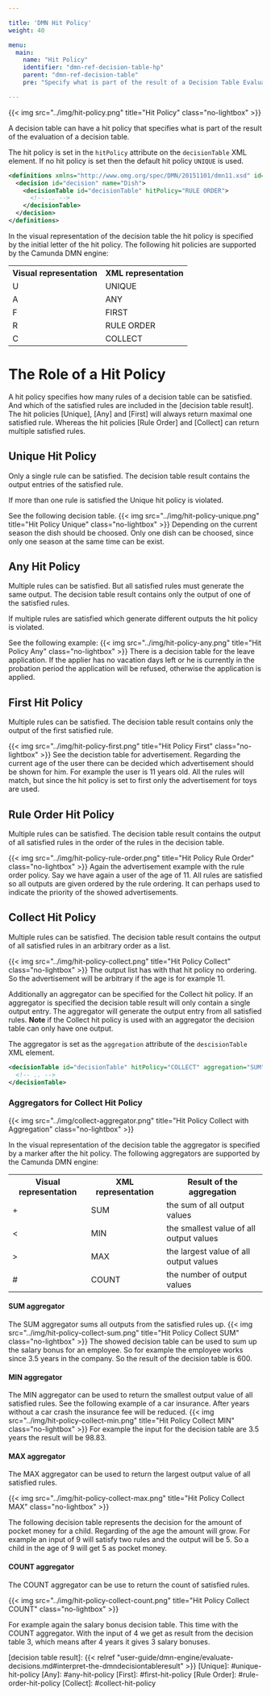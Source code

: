 ```yaml
---

title: 'DMN Hit Policy'
weight: 40

menu:
  main:
    name: "Hit Policy"
    identifier: "dmn-ref-decision-table-hp"
    parent: "dmn-ref-decision-table"
    pre: "Specify what is part of the result of a Decision Table Evaluation"

---
```


{{< img src="../img/hit-policy.png" title="Hit Policy" class="no-lightbox" >}}

A decision table can have a hit policy that specifies what is part of the
result of the evaluation of a decision table.

The hit policy is set in the `hitPolicy` attribute on the `decisionTable` XML
element. If no hit policy is set then the default hit policy `UNIQUE` is used.

```xml
<definitions xmlns="http://www.omg.org/spec/DMN/20151101/dmn11.xsd" id="definitions" name="definitions" namespace="http://camunda.org/schema/1.0/dmn">
  <decision id="decision" name="Dish">
    <decisionTable id="decisionTable" hitPolicy="RULE ORDER">
      <!-- .. -->
    </decisionTable>
  </decision>
</definitions>
```

In the visual representation of the decision table the hit policy is specified
by the initial letter of the hit policy. The following hit policies are
supported by the Camunda DMN engine:

<table class="table table-striped">
  <tr>
    <th>Visual representation</th>
    <th>XML representation</th>
  </tr>
  <tr>
    <td>U</td>
    <td>UNIQUE</td>
  </tr>
  <tr>
    <td>A</td>
    <td>ANY</td>
  </tr>
  <tr>
    <td>F</td>
    <td>FIRST</td>
  </tr>
  <tr>
    <td>R</td>
    <td>RULE ORDER</td>
  </tr>
  <tr>
    <td>C</td>
    <td>COLLECT</td>
  </tr>
</table>

# The Role of a Hit Policy

A hit policy specifies how many rules of a decision table can be satisfied. And
which of the satisfied rules are included in the [decision table result]. The
hit policies [Unique], [Any] and [First] will always return maximal one
satisfied rule. Whereas the hit policies [Rule Order] and [Collect] can return
multiple satisfied rules.

## Unique Hit Policy

Only a single rule can be satisfied. The decision table result contains the
output entries of the satisfied rule.

If more than one rule is satisfied the Unique hit policy is violated.

See the following decision table. 
{{< img src="../img/hit-policy-unique.png" title="Hit Policy Unique" class="no-lightbox" >}}
Depending on the current season the dish should be choosed.
Only one dish can be choosed, since only one season at the same time can be exist.

## Any Hit Policy

Multiple rules can be satisfied. But all satisfied rules must generate the same
output. The decision table result contains only the output of one of the
satisfied rules.

If multiple rules are satisfied which generate different outputs the hit policy
is violated.

See the following example:
{{< img src="../img/hit-policy-any.png" title="Hit Policy Any" class="no-lightbox" >}}
There is a decision table for the leave application. If the applier
has no vacation days left or he is currently in the probation period the application will be refused, 
otherwise the application is applied.

## First Hit Policy

Multiple rules can be satisfied. The decision table result contains only
the output of the first satisfied rule.

{{< img src="../img/hit-policy-first.png" title="Hit Policy First" class="no-lightbox" >}}
See the decistion table for advertisement. Regarding the current age of the user there can be decided which
advertisement should be shown for him. For example the user is 11 years old. All the rules will match, but since
the hit policy is set to first only the advertisement for toys are used.

## Rule Order Hit Policy

Multiple rules can be satisfied. The decision table result contains the output
of all satisfied rules in the order of the rules in the decision table.

{{< img src="../img/hit-policy-rule-order.png" title="Hit Policy Rule Order" class="no-lightbox" >}}
Again the advertisement example with the rule order policy. Say we have again a user of the age of 11.
All rules are satisfied so all outputs are given ordered by the rule ordering. 
It can perhaps used to indicate the priority of the showed advertisements.

## Collect Hit Policy

Multiple rules can be satisfied. The decision table result contains the output
of all satisfied rules in an arbitrary order as a list.

{{< img src="../img/hit-policy-collect.png" title="Hit Policy Collect" class="no-lightbox" >}}
The output list has with that hit policy no ordering. So the advertisement will be arbitrary
if the age is for example 11.

Additionally an aggregator can be specified for the Collect hit policy. If an
aggregator is specified the decision table result will only contain a single
output entry. The aggregator will generate the output entry from all satisfied
rules. **Note** if the Collect hit policy is used with an aggregator the
decision table can only have one output.

The aggregator is set as the `aggregation` attribute of the `descisionTable`
XML element.

```xml
<decisionTable id="decisionTable" hitPolicy="COLLECT" aggregation="SUM">
  <!-- .. -->
</decisionTable>
```

### Aggregators for Collect Hit Policy

{{< img src="../img/collect-aggregator.png" title="Hit Policy Collect with Aggregation" class="no-lightbox" >}}

In the visual representation of the decision table the aggregator is specified
by a marker after the hit policy. The following aggregators are supported by
the Camunda DMN engine:

<table class="table table-striped">
  <tr>
    <th>Visual representation</th>
    <th>XML representation</th>
    <th>Result of the aggregation</th>
  </tr>
  <tr>
    <td>+</td>
    <td>SUM</td>
    <td>the sum of all output values</td>
  </tr>
  <tr>
    <td><</td>
    <td>MIN</td>
    <td>the smallest value of all output values</td>
  </tr>
  <tr>
    <td>></td>
    <td>MAX</td>
    <td>the largest value of all output values</td>
  </tr>
  <tr>
    <td>#</td>
    <td>COUNT</td>
    <td>the number of output values</td>
  </tr>
</table>

#### SUM aggregator
The SUM aggregator sums all outputs from the satisfied rules up.
{{< img src="../img/hit-policy-collect-sum.png" title="Hit Policy Collect SUM" class="no-lightbox" >}}
The showed decision table can be used to sum up the salary bonus for an employee. So for example the employee works since
3.5 years in the company. So the result of the decision table is 600.

#### MIN aggregator
The MIN aggregator can be used to return the smallest output value of all satisfied rules.
See the following example of a car insurance. After years without a car crash the insurance fee will be reduced.
{{< img src="../img/hit-policy-collect-min.png" title="Hit Policy Collect MIN" class="no-lightbox" >}}
For example the input for the decision table are 3.5 years the result will be 98.83. 

#### MAX aggregator
The MAX aggregator can be used to return the largest output value of all satisfied rules.

{{< img src="../img/hit-policy-collect-max.png" title="Hit Policy Collect MAX" class="no-lightbox" >}}

The following decision table represents the decision for the amount of pocket money for a child.
Regarding of the age the amount will grow. For example an input of 9 will satisfy two rules and the output
will be 5. So a child in the age of 9 will get 5 as pocket money.

#### COUNT aggregator
The COUNT aggregator can be use to return the count of satisfied rules.

{{< img src="../img/hit-policy-collect-count.png" title="Hit Policy Collect COUNT" class="no-lightbox" >}}

For example again the salary bonus decision table. This time with the COUNT aggregator. 
With the input of 4 we get as result from the decision table 3, which means
after 4 years it gives 3 salary bonuses. 

[decision table result]: {{< relref "user-guide/dmn-engine/evaluate-decisions.md#interpret-the-dmndecisiontableresult" >}}
[Unique]: #unique-hit-policy
[Any]: #any-hit-policy
[First]: #first-hit-policy
[Rule Order]: #rule-order-hit-policy
[Collect]: #collect-hit-policy
